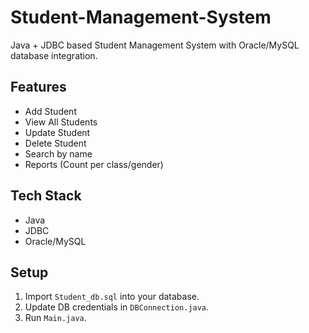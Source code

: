 # Student-Management-System

Java + JDBC based Student Management System with Oracle/MySQL database integration.

## Features
- Add Student
- View All Students
- Update Student
- Delete Student
- Search by name
- Reports (Count per class/gender)

## Tech Stack
- Java
- JDBC
- Oracle/MySQL

## Setup
1. Import `Student_db.sql` into your database.
2. Update DB credentials in `DBConnection.java`.
3. Run `Main.java`.

